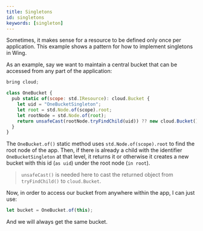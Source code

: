 ```yaml
---
title: Singletons
id: singletons
keywords: [singleton]
---
```


Sometimes, it makes sense for a resource to be defined only once per application. This example shows
a pattern for how to implement singletons in Wing.

As an example, say we want to maintain a central bucket that can be accessed from any part of the
application:

```js playground
bring cloud;

class OneBucket {
  pub static of(scope: std.IResource): cloud.Bucket {
    let uid = "OneBucketSingleton";
    let root = std.Node.of(scope).root;
    let rootNode = std.Node.of(root);
    return unsafeCast(rootNode.tryFindChild(uid)) ?? new cloud.Bucket() as uid in root;
  }
}
```

The `OneBucket.of()` static method uses `std.Node.of(scope).root` to find the root node of the app.
Then, if there is already a child with the identifier `OneBucketSingleton` at that level, it returns
it or otherwise it creates a new bucket with this id (`as uid`) under the root node (`in root`).

> `unsafeCast()` is needed here to cast the returned object from `tryFindChild()` to `cloud.Bucket`.

Now, in order to access our bucket from anywhere within the app, I can just use:

```js
let bucket = OneBucket.of(this);
```

And we will always get the same bucket.